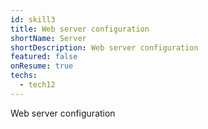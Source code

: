 ```yaml
---
id: skill3
title: Web server configuration
shortName: Server 
shortDescription: Web server configuration
featured: false
onResume: true
techs:
  - tech12
---
```

Web server configuration